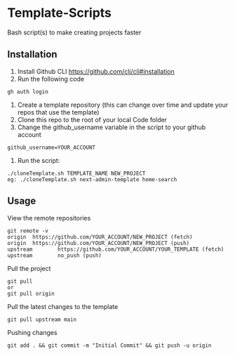 # Template-Scripts
Bash script(s) to make creating projects faster

## Installation
1. Install Github CLI https://github.com/cli/cli#installation
1. Run the following code
```
gh auth login
```
1. Create a template repository (this can change over time and update your repos that use the template)
1. Clone this repo to the root of your local Code folder
1. Change the github_username variable in the script to your github account
```
github_username=YOUR_ACCOUNT
```
1. Run the script:
```
./cloneTemplate.sh TEMPLATE_NAME NEW_PROJECT
eg: ./cloneTemplate.sh next-admin-template home-search
```

## Usage
View the remote repositories
```
git remote -v
origin  https://github.com/YOUR_ACCOUNT/NEW_PROJECT (fetch) 
origin  https://github.com/YOUR_ACCOUNT/NEW_PROJECT (push) 
upstream        https://github.com/YOUR_ACCOUNT/YOUR_TEMPLATE (fetch)
upstream        no_push (push)
```

Pull the project
```
git pull
or
git pull origin
```

Pull the latest changes to the template
```
git pull upstream main
```

Pushing changes
```
git add . && git commit -m "Initial Commit" && git push -u origin
```

